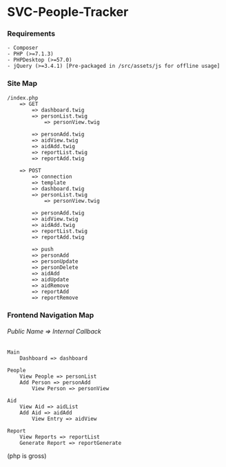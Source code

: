 # SVC-People-Tracker

### Requirements
	- Composer
	- PHP (>=7.1.3)
	- PHPDesktop (>=57.0)
	- jQuery (>=3.4.1) [Pre-packaged in /src/assets/js for offline usage]
	
### Site Map
```
/index.php
    => GET
        => dashboard.twig
        => personList.twig
    	    => personView.twig

        => personAdd.twig
        => aidView.twig
        => aidAdd.twig
        => reportList.twig
        => reportAdd.twig

    => POST
        => connection
        => template
	    => dashboard.twig
	    => personList.twig
	        => personView.twig

	    => personAdd.twig
	    => aidView.twig
	    => aidAdd.twig
	    => reportList.twig
	    => reportAdd.twig

        => push
	    => personAdd
	    => personUpdate
	    => personDelete
	    => aidAdd
	    => aidUpdate
	    => aidRemove
	    => reportAdd
	    => reportRemove
```




### Frontend Navigation Map
###### Public Name => Internal Callback
```
Main
	Dashboard => dashboard

People
	View People => personList
	Add Person => personAdd
		View Person => personView

Aid
	View Aid => aidList
	Add Aid => aidAdd
		View Entry => aidView

Report
	View Reports => reportList
	Generate Report => reportGenerate
```

(php is gross)
